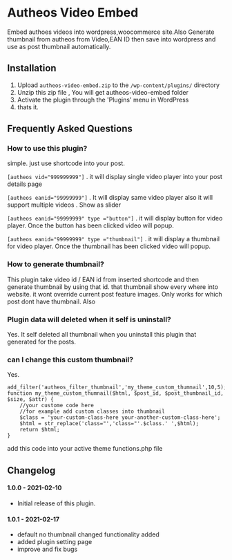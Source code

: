 # Autheos Video Embed
Embed authoes videos into wordpress,woocommerce site.Also Generate thumbnail from autheos from Video,EAN ID then save into wordpress and use as post thumbnail automatically.

## Installation

1. Upload `autheos-video-embed.zip` to the `/wp-content/plugins/` directory
2. Unzip this zip file , You will get autheos-video-embed folder 
3. Activate the plugin through the 'Plugins' menu in WordPress
4. thats it.

## Frequently Asked Questions 

### How to use this plugin? 

simple. just use shortcode into your post.

`[autheos vid="999999999"]`  . it will display single video player into your post details page 

`[autheos eanid="99999999"]` .  It will display same video player also  it will support multiple videos . Show as slider 

`[autheos eanid="99999999" type ="button"]` . it will display button for video player. Once the button has been clicked video will popup.

`[autheos eanid="99999999" type ="thumbnail"]` . it will display a thumbnail for video player. Once the thumbnail has been clicked video will popup.


### How to generate thumbnail?

This plugin take video id / EAN id from inserted shortcode and then generate thumbnail by using that id. that thumbnail show every where into website. it wont override current post feature images. Only works for which post dont have thumbnail. Also 

### Plugin data will deleted when it self is uninstall?

Yes. It self deleted all thumbnail when you uninstall this plugin that generated for the posts.

### can I change this custom thumbnail?

Yes. 

```
add_filter('autheos_filter_thumbnail','my_theme_custom_thumnail',10,5);
function my_theme_custom_thumnail($html, $post_id, $post_thumbnail_id, $size, $attr) {
    //your custome code here 
    //for example add custom classes into thumbnail
    $class = 'your-custom-class-here your-another-custom-class-here';
    $html = str_replace('class="','class="'.$class.' ',$html);
    return $html;
}
```

add this code into your active theme functions.php file


## Changelog 

#### 1.0.0 - 2021-02-10
- Initial release of this plugin.

#### 1.0.1 - 2021-02-17
- default no thumbnail changed functionality added
- added plugin setting page
- improve and fix bugs

